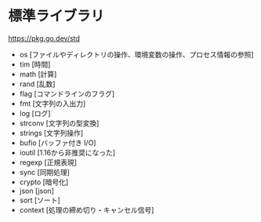 # 標準ライブラリ

https://pkg.go.dev/std

- os        [ファイルやディレクトリの操作、環境変数の操作、プロセス情報の参照]
- tim       [時間]
- math      [計算]
- rand      [乱数]
- flag      [コマンドラインのフラグ]
- fmt       [文字列の入出力]
- log       [ログ]
- strconv   [文字列の型変換]
- strings   [文字列操作]
- bufio     [バッファ付き I/O]
- ioutil    [1.16から非推奨になった]
- regexp    [正規表現]
- sync      [同期処理]
- crypto    [暗号化]
- json      [json]
- sort      [ソート]
- context   [処理の締め切り・キャンセル信号]
